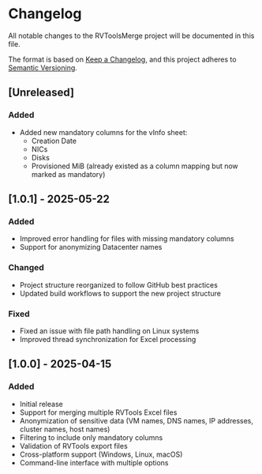 # Changelog

All notable changes to the RVToolsMerge project will be documented in this file.

The format is based on [Keep a Changelog](https://keepachangelog.com/en/1.0.0/),
and this project adheres to [Semantic Versioning](https://semver.org/spec/v2.0.0.html).

## [Unreleased]

### Added
- Added new mandatory columns for the vInfo sheet:
  - Creation Date
  - NICs
  - Disks
  - Provisioned MiB (already existed as a column mapping but now marked as mandatory)

## [1.0.1] - 2025-05-22

### Added
- Improved error handling for files with missing mandatory columns
- Support for anonymizing Datacenter names

### Changed
- Project structure reorganized to follow GitHub best practices
- Updated build workflows to support the new project structure

### Fixed
- Fixed an issue with file path handling on Linux systems
- Improved thread synchronization for Excel processing

## [1.0.0] - 2025-04-15

### Added
- Initial release
- Support for merging multiple RVTools Excel files
- Anonymization of sensitive data (VM names, DNS names, IP addresses, cluster names, host names)
- Filtering to include only mandatory columns
- Validation of RVTools export files
- Cross-platform support (Windows, Linux, macOS)
- Command-line interface with multiple options
